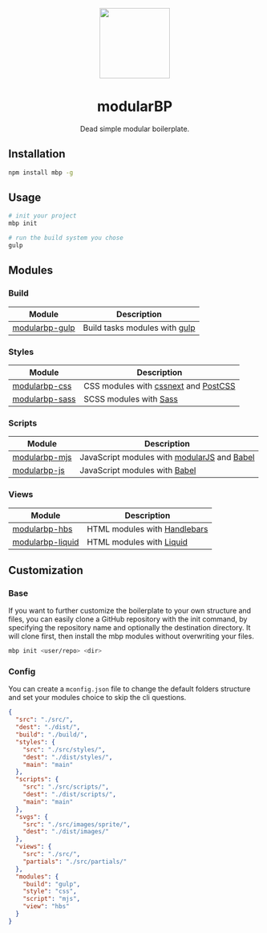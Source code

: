 <p align="center">
    <a href="https://github.com/modularbp/modular-boilerplate">
        <img src="https://user-images.githubusercontent.com/4596862/37635200-aa3271b2-2bd0-11e8-8a65-9cafa0addd67.png" height="140">
    </a>
</p>
<h1 align="center">modularBP</h1>
<p align="center">Dead simple modular boilerplate.</p>

## Installation
```sh
npm install mbp -g
```

## Usage
```sh
# init your project
mbp init

# run the build system you chose
gulp
```

## Modules

### Build
| Module | Description |
| ------ | ----------- |
| [modularbp-gulp] | Build tasks modules with [gulp] |

### Styles
| Module | Description |
| ------ | ----------- |
| [modularbp-css] | CSS modules with [cssnext] and [PostCSS] |
| [modularbp-sass] | SCSS modules with [Sass] |

### Scripts
| Module | Description |
| ------ | ----------- |
| [modularbp-mjs] | JavaScript modules with [modularJS] and [Babel] |
| [modularbp-js] | JavaScript modules with [Babel] |

### Views
| Module | Description |
| ------ | ----------- |
| [modularbp-hbs] | HTML modules with [Handlebars] |
| [modularbp-liquid] | HTML modules with [Liquid] |

## Customization

### Base

If you want to further customize the boilerplate to your own structure and files, you can easily clone a GitHub repository with the init command, by specifying the repository name and optionally the destination directory. It will clone first, then install the mbp modules without overwriting your files.

```sh
mbp init <user/repo> <dir>
```

### Config

You can create a `mconfig.json` file to change the default folders structure and set your modules choice to skip the cli questions.

```json
{
  "src": "./src/",
  "dest": "./dist/",
  "build": "./build/",
  "styles": {
    "src": "./src/styles/",
    "dest": "./dist/styles/",
    "main": "main"
  },
  "scripts": {
    "src": "./src/scripts/",
    "dest": "./dist/scripts/",
    "main": "main"
  },
  "svgs": {
    "src": "./src/images/sprite/",
    "dest": "./dist/images/"
  },
  "views": {
    "src": "./src/",
    "partials": "./src/partials/"
  },
  "modules": {
    "build": "gulp",
    "style": "css",
    "script": "mjs",
    "view": "hbs"
  }
}
```

[modularbp-gulp]: https://github.com/modularorg/modularbp-gulp
[modularbp-css]: https://github.com/modularorg/modularbp-gulp/tree/master/modules/gulp-css
[modularbp-sass]: https://github.com/modularorg/modularbp-gulp/tree/master/modules/gulp-sass
[modularbp-mjs]: https://github.com/modularorg/modularbp-mjs
[modularbp-js]: https://github.com/modularorg/modularbp-gulp/tree/master/modules/gulp-js
[modularbp-hbs]: https://github.com/modularorg/modularbp-gulp/tree/master/modules/gulp-hbs
[modularbp-liquid]: https://github.com/modularorg/modularbp-gulp/tree/master/modules/gulp-liquid

[gulp]: https://github.com/gulpjs/gulp
[cssnext]: https://github.com/MoOx/postcss-cssnext
[Sass]: https://github.com/sass/libsass
[PostCSS]: https://github.com/postcss/postcss
[modularJS]: https://github.com/modularorg/modularjs
[Babel]: https://github.com/babel/babel
[Handlebars]: https://github.com/wycats/handlebars.js
[Liquid]: https://github.com/Shopify/liquid
